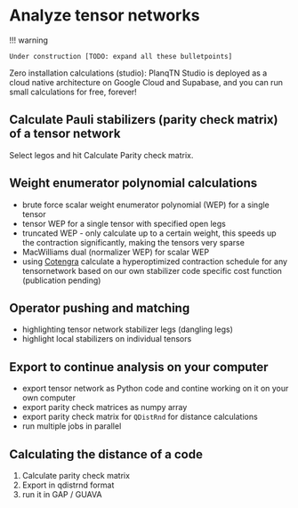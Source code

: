 # Analyze tensor networks

!!! warning

    Under construction [TODO: expand all these bulletpoints]

Zero installation calculations (studio): PlanqTN Studio is deployed as a cloud
native architecture on Google Cloud and Supabase, and you can run small
calculations for free, forever!

## Calculate Pauli stabilizers (parity check matrix) of a tensor network

Select legos and hit Calculate Parity check matrix.

## Weight enumerator polynomial calculations

-   brute force scalar weight enumerator polynomial (WEP) for a single tensor
-   tensor WEP for a single tensor with specified open legs
-   truncated WEP - only calculate up to a certain weight, this speeds up the
    contraction significantly, making the tensors very sparse
-   MacWilliams dual (normalizer WEP) for scalar WEP
-   using [Cotengra](https://cotengra.readthedocs.io/) calculate a
    hyperoptimized contraction schedule for any tensornetwork based on our own
    stabilizer code specific cost function (publication pending)

## Operator pushing and matching

-   highlighting tensor network stabilizer legs (dangling legs)
-   highlight local stabilizers on individual tensors

## Export to continue analysis on your computer

-   export tensor network as Python code and contine working on it on your own
    computer
-   export parity check matrices as numpy array
-   export parity check matrix for `QDistRnd` for distance calculations
-   run multiple jobs in parallel

## Calculating the distance of a code

1. Calculate parity check matrix
2. Export in qdistrnd format
3. run it in GAP / GUAVA
